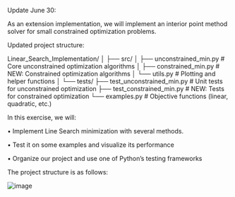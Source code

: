 Update June 30:

As an extension implementation, we will implement an interior point method solver for small constrained optimization problems.  

Updated project structure:
 
Linear_Search_Implementation/
│
├── src/
│   ├── unconstrained_min.py     # Core unconstrained optimization algorithms
│   ├── constrained_min.py       # NEW: Constrained optimization algorithms
│   └── utils.py                 # Plotting and helper functions
│
└── tests/
    ├── test_unconstrained_min.py  # Unit tests for unconstrained optimization
    ├── test_constrained_min.py    # NEW: Tests for constrained optimization
    └── examples.py                # Objective functions (linear, quadratic, etc.)

In this exercise, we will:

• Implement Line Search minimization with several methods. 

• Test it on some examples and visualize its performance 

• Organize our project and use one of Python’s testing frameworks 

The project structure is as follows:

![image](https://github.com/user-attachments/assets/e0ee07af-4f29-4b75-b695-1089fd06fcc7)






